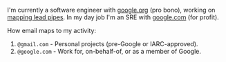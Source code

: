 I'm currently a software engineer with [google.org](https://google.org) (pro bono), working on [mapping lead pipes](https://github.com/BlueConduit/open-data-platform). In my day job I'm an SRE with [google.com](https://google.com) (for profit).

How email maps to my activity:

1. `@gmail.com` - Personal projects (pre-Google or IARC-approved).
2. `@google.com` - Work for, on-behalf-of, or as a member of Google.
